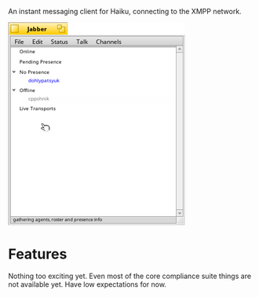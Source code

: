 An instant messaging client for Haiku, connecting to the XMPP network.

![Screenshot](Renga.png)

Features
========

Nothing too exciting yet. Even most of the core compliance suite things are not
available yet. Have low expectations for now.
